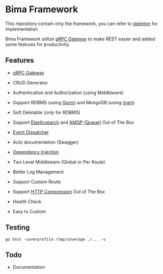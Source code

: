 # Bima Framework

This repository contain only the framework, you can refer to [skeleton](https://github.com/KejawenLab/skeleton) for implementation

Bima Framework utilize [gRPC Gateway](https://grpc-ecosystem.github.io/grpc-gateway) to make REST easier and added some features for productivity.

## Features

- [gRPC Gateway](https://grpc-ecosystem.github.io/grpc-gateway)

- CRUD Generator

- Authentication and Authorization (using Middleware)

- Support RDBMS (using [Gorm](https://gorm.io)) and MongoDB (using [mgm](https://github.com/Kamva/mgm))

- Soft Deletable (only for RDBMS)

- Support [Elasticsearch](https://github.com/olivere/elastic) and [AMQP (Queue)](https://github.com/ThreeDotsLabs/watermill) Out of The Box

- [Event Dispatcher](https://en.wikipedia.org/wiki/Observer_pattern)

- Auto documentation (Swagger)

- [Dependency Injection](https://github.com/sarulabs/dingo)

- Two Level Middleware (Global or Per Route)

- Better Log Management

- Support Custom Route

- Support [HTTP Compression](https://github.com/CAFxX/httpcompression) Out of The Box

- Health Check

- Easy to Custom

## Testing

`go test -coverprofile /tmp/coverage ./... -v`

## Todo

- Documentation
